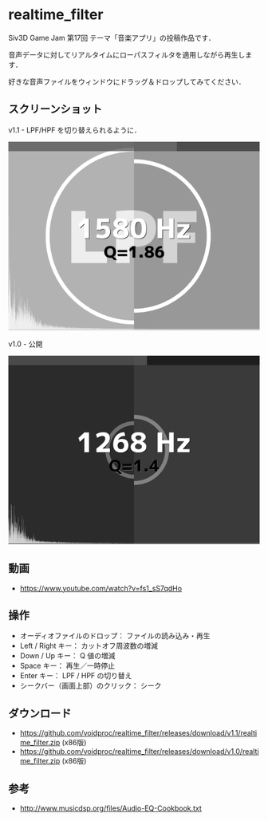 # realtime_filter

Siv3D Game Jam 第17回 テーマ「音楽アプリ」の投稿作品です．

音声データに対してリアルタイムにローパスフィルタを適用しながら再生します．

好きな音声ファイルをウィンドウにドラッグ＆ドロップしてみてください．


## スクリーンショット

v1.1 - LPF/HPF を切り替えられるように．

![ss2](ss2.png)


v1.0 - 公開

![ss1](ss.png)


## 動画

* <https://www.youtube.com/watch?v=fs1_sS7qdHo>


## 操作

* オーディオファイルのドロップ： ファイルの読み込み・再生
* Left / Right キー： カットオフ周波数の増減
* Down / Up キー： Q 値の増減
* Space キー： 再生／一時停止
* Enter キー： LPF / HPF の切り替え
* シークバー（画面上部）のクリック： シーク


## ダウンロード

* <https://github.com/voidproc/realtime_filter/releases/download/v1.1/realtime_filter.zip> (x86版)
* <https://github.com/voidproc/realtime_filter/releases/download/v1.0/realtime_filter.zip> (x86版)


## 参考

* <http://www.musicdsp.org/files/Audio-EQ-Cookbook.txt>
